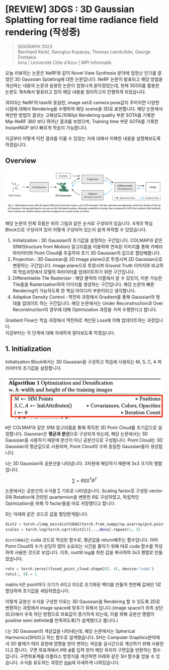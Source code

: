 # [REVIEW] 3DGS : 3D Gaussian Splatting for real time radiance field rendering (작성중)
> SIGGRAPH 2023 </br>
> Bernhard Kerbl, Georgios Kopanas, Thomas Leimkühler, George Drettakis</br>
> Inria | Université Côte d'Azur | MPI Informatik

오늘 리뷰하는 논문은 NeRF와 같이 Novel View Synthesis 분야에 엄청난 인기를 끌었던 3D Gaussian Splatting에 대한 논문입니다. NeRF 논문이 발표되고 해당 방법을 개선하는 내용의 논문과 응용한 논문이 엄청나게 쏟아졌었는데, 현재 3DGS를 활용한 논문도 계속해서 발표되고 있어 해당 내용을 정리하고자 진행하게 되었습니다.

3DGS는 NeRF의 task와 동일한, image set과 camera pose값이 주어지면 다양한 시점에 대해서 Rendering을 수행하여 해당 scene을 3D로 표현합니다. 해당 논문에서 제안한 방법의 결과는 고해상도(1080p) Rendering quality 부문 SOTA를 기록한 Mip-NeRF 360 보다 뛰어난 결과를 보였으며, Training time 부문 SOTA를 기록한 InstantNGP 보다 빠르게 학습이 가능합니다.

지금부터 어떻게 이런 결과를 이룰 수 있었는 지에 대해서 이해한 내용을 설명해보도록 하겠습니다.

## Overview
<p align=center>
    <img src="./image/overview.png">
</p>

해당 논문의 전체 흐름은 위의 그림과 같은 순서로 구성되어 있습니다.
4개의 핵심 Block으로 구성되어 있어 어떻게 구성되어 있는지 쉽게 파악할 수 있었습니다.

1. Initialization : 3D Gaussian의 초기값을 설정하는 구간입니다. COLMAP과 같은 SfM(Structure from Motion) 알고리즘을 이용하여 연속된 이미지를 통해 카메라 파라미터와 Point Cloud를 추출하여 초기 3D Gaussian의 값으로 할당해줍니다.
2. Projection : 3D Gaussian을 2D Image plane으로 투영시켜 2D Gaussian으로 변환하는 구간입니다. Image plane으로 투영시켜 Ground Truth 이미지와 비교하여 학습과정에서 모델의 파라미터를 업데이트하기 위한 구간입니다.
3. Differentiable Tile Rasterizer : 해당 블럭의 이름에서 알 수 있듯이, 미분 가능한 Tile들을 Rasterization하여 이미지를 생성하는 구간입니다. 해당 논문의 빠른 Rendering이 가능하도록 한 핵심 아이디어 부분이라고 생각합니다.
4. Adaptive Density Control : 역전파 과정에서 Gradient를 통해 Gaussian의 형태를 업데이트 하는 구간입니다. 해당 논문에서는 Under Reconstruction과 Over Reconstruction의 경우에 대해 Optimization 과정을 거쳐 수행한다고 합니다.

Gradient Flow는 학습 과정에서 역전파로 계산된 Loss에 의해 업데이트하는 과정입니다. </br>
지금부터는 각 단계에 대해 자세하게 알아보도록 하겠습니다.

## 1. Initialization
Initialization Block에서는 3D Gaussian을 구성하고 학습에 사용되는 M, S, C, A 파라미터의 초기값을 설정합니다.

<p align=center>
    <img src="./image/initialization.png">
</p>

`M`은 COLMAP과 같은 SfM 알고리즘을 통해 획득한 3D Point Cloud를 초기값으로 설정합니다. Gaussian은 **평균과 분산**으로 구성되게 되는데, 해당 논문에서는 3D Gaussian을 사용하기 때문에 분산이 아닌 공분산으로 구성됩니다. Point Cloud는 3D Gaussian의 평균값으로 사용되며, Point Cloud의 수와 동일한 Gaussian들이 생성됩니다.

`S`는 3D Gaussian의 공분산을 나타냅니다. 3차원에 해당하기 때문에 3x3 크기의 행렬입니다. 

$$ \sum = RSS^{T}R^{T} $$

논문에서는 공분산의 수식을 $\sum$ 기호로 나타냈습니다. Scaling factor로 구성된 vector $S$와 Rotation에 관련된 quarternion을 변환한 $R$로 구성하였고, 독립적인 Opimization을 위해 각 factor들을 따로 저장했다고 합니다.

$S$는 아래와 같은 코드로 값을 할당받게됩니다.

```python
dist2 = torch.clamp_min(distCUDA2(torch.from_numpy(np.asarray(pcd.points)).float().cuda()), 0.0000001)
scales = torch.log(torch.sqrt(dist2))[...,None].repeat(1, 3)
```

`distCUDA2`는 cuda 코드로 작성된 함수로, 평균값을 return해주는 함수입니다. 아마 Point Cloud의 수가 상당히 많아 소요되는 시간을 줄이기 위해 따로 cuda 함수를 작성하여 사용한 것으로 보입니다. 이후, root와 log를 취한 값을 복사하여 3x3 행렬로 만들었습니다.

```python
rots = torch.zeros((fused_point_cloud.shape[0], 4), device="cuda")
rots[:, 0] = 1
```

matrix `R`은 point마다 크기가 4이고 0으로 초기화된 벡터를 만들어 첫번째 값에만 1로 할당하여 초기값을 세팅하였습니다.

이렇게 공분산 수식을 구성한 이유는 3D Gaussian을 Rendering 할 수 있도록 2D로 변환하는 과정에서 image space에 맞추기 위해서 입니다.(image space가 좌측 상단 (0,0)에서 우측 하단 방향으로 좌표값이 증가하게 되는데, 이를 위해 공분산 행렬이 positive semi definite를 만족하도록(?) 설계했다고 봅니다.)

`C`는 3D Gaussian의 색상값을 나타내는데, 해당 논문에서는 Spherical Harmonics(SH)라고 하는 함수로 설계했습니다. SH는 Computer Graphics분야에서 3D 물체가 여러 광원에 영향을 받아 변하는 색상을 실시간으로 계산하기 위해 사용한다고 합니다. 구면 좌표계에서 $\theta$와 $\phi$를 입력 받아 해당 위치의 구면값을 반환하는 함수입니다. 구면좌표계를 라플라스 방정식을 계산하면 아래와 같은 SH 함수를 얻을 수 있습니다. 수식을 유도하는 과정은 [link](https://elementary-physics.tistory.com/126)에 자세하게 나와있습니다.

